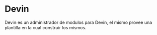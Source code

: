 # Devin
Devin es un  administrador de modulos para Devin, el mismo provee una plantilla en la cual construir los mismos. 
